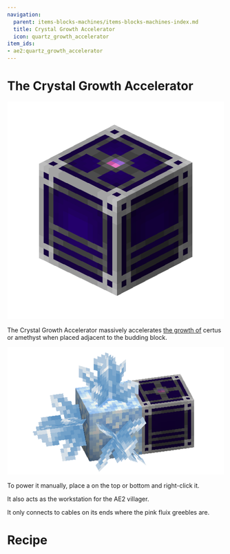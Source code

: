 ```yaml
---
navigation:
  parent: items-blocks-machines/items-blocks-machines-index.md
  title: Crystal Growth Accelerator
  icon: quartz_growth_accelerator
item_ids:
- ae2:quartz_growth_accelerator
---
```

# The Crystal Growth Accelerator

![A picture of a growth accelerator](../assets/blocks/quartz_growth_accelerator.png)

The Crystal Growth Accelerator massively accelerates [the growth of](../ae2-mechanics/farming-certus.md) certus or amethyst when placed adjacent to the budding block.

![A Flawless Budding Certus with a growth accelerator](../assets/assemblies/budding_certus_2.png)

To power it manually, place a <ItemLink id="crank"/> on the top or bottom and right-click it.

It also acts as the workstation for the AE2 villager.

It only connects to cables on its ends where the pink fluix greebles are.

# Recipe

<RecipeFor id="quartz_growth_accelerator" />